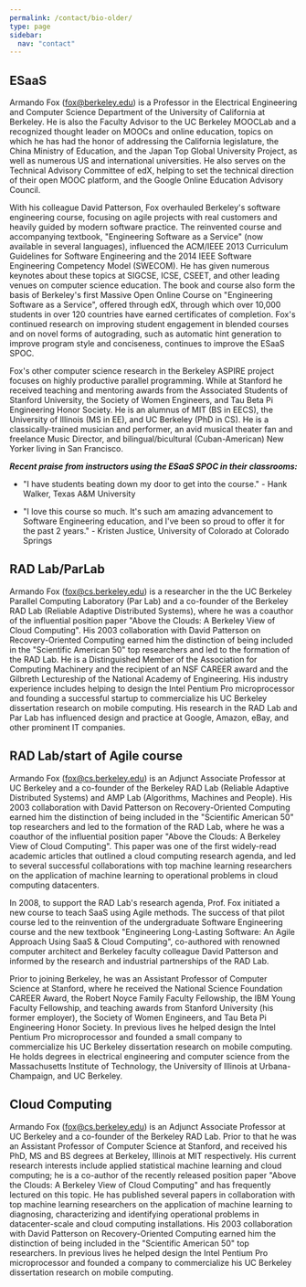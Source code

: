 ```yaml
---
permalink: /contact/bio-older/
type: page
sidebar:
  nav: "contact"
---
```

## ESaaS

Armando Fox (fox@berkeley.edu) is a Professor in the Electrical
Engineering and Computer Science Department of the University of
California at Berkeley.  He is also the Faculty Advisor to the UC
Berkeley MOOCLab and a recognized thought leader on MOOCs and online
education, topics on which he has had the honor of addressing the
California legislature, the China Ministry of Education, and the Japan
Top Global University Project, as well as numerous US and
international universities. He also serves on the Technical Advisory
Committee of edX, helping to set the technical direction of their open
MOOC platform, and the Google Online Education Advisory Council. 

With his colleague David Patterson, Fox overhauled Berkeley's software
engineering course, focusing on agile projects with real customers and
heavily guided by modern software practice.  The reinvented course and
accompanying textbook, "Engineering Software as a Service" (now
available in several languages), influenced the ACM/IEEE 2013
Curriculum Guidelines for Software Engineering and the 2014 IEEE
Software Engineering Competency Model (SWECOM).  He has given numerous
keynotes about these topics at SIGCSE, ICSE, CSEET, and other leading
venues on computer science education.  The book and course also form
the basis of Berkeley's first Massive Open Online Course on
"Engineering Software as a Service", offered through edX, through
which over 10,000 students in over 120 countries have earned
certificates of completion. Fox's continued research on improving
student engagement in blended courses and on novel forms of
autograding, such as automatic hint generation to improve program
style and conciseness, continues to improve the ESaaS SPOC. 

Fox's other computer science research in the Berkeley ASPIRE project
focuses on highly productive parallel programming.  While at Stanford
he received teaching and mentoring awards from the Associated Students
of Stanford University, the Society of Women Engineers, and Tau Beta
Pi Engineering Honor Society. He is an alumnus of MIT (BS in EECS),
the University of Illinois (MS in EE), and UC Berkeley (PhD in CS).
He is a classically-trained musician and performer, an avid musical
theater fan and freelance Music Director, and bilingual/bicultural
(Cuban-American) New Yorker living in San Francisco. 

**_Recent praise from instructors using the ESaaS SPOC in their classrooms:_**

* "I have students beating down my door to get into the course." - Hank Walker, Texas A&M University

* "I love this course so much. It's such am amazing advancement to
Software Engineering education, and I've been so proud to offer it for
the past 2 years." - Kristen Justice, University of Colorado at
Colorado Springs

## RAD Lab/ParLab

Armando Fox (fox@cs.berkeley.edu) is a researcher in the the UC
Berkeley Parallel Computing Laboratory (Par Lab) and a co-founder of
the Berkeley RAD Lab (Reliable Adaptive Distributed Systems), where he
was a coauthor of the influential position paper "Above the Clouds: A
Berkeley View of Cloud Computing".  His 2003 collaboration with David
Patterson on Recovery-Oriented Computing earned him the distinction of
being included in the "Scientific American 50" top researchers and led
to the formation of the RAD Lab.  He is a Distinguished Member of the
Association for Computing Machinery and the recipient of an NSF CAREER
award and the Gilbreth Lectureship of the National Academy of
Engineering.  His industry experience includes helping to design the
Intel Pentium Pro microprocessor and founding a successful startup to
commercialize his UC Berkeley dissertation research on mobile
computing.  His research in the RAD Lab and Par Lab has influenced
design and practice at Google, Amazon, eBay, and other prominent IT
companies.

## RAD Lab/start of Agile course

Armando Fox (fox@cs.berkeley.edu) is an Adjunct Associate Professor at
UC Berkeley and a co-founder of the Berkeley RAD Lab (Reliable
Adaptive Distributed Systems) and AMP Lab (Algorithms, Machines and
People).  His 2003 collaboration with David Patterson on
Recovery-Oriented Computing earned him the distinction of being
included in the "Scientific American 50" top researchers and led to
the formation of the RAD Lab, where he was a coauthor of the
influential position paper "Above the Clouds: A Berkeley View of Cloud
Computing".  This paper was one of the first widely-read academic
articles that outlined a cloud computing research agenda, and led to
several successful collaborations with top machine learning
researchers on the application of machine learning to operational
problems in cloud computing datacenters. 

In 2008, to support the RAD Lab's research agenda, Prof. Fox initiated
a new course to teach SaaS using Agile methods.  The success of that
pilot course led to the reinvention of the undergraduate Software
Engineering course and the new textbook "Engineering Long-Lasting
Software: An Agile Approach Using SaaS & Cloud Computing", co-authored
with renowned computer architect and Berkeley faculty colleague David
Patterson and informed by the research and industrial partnerships of
the RAD Lab. 

Prior to joining Berkeley, he was an Assistant Professor of Computer
Science at Stanford, where he received the National Science Foundation
CAREER Award, the Robert Noyce Family Faculty Fellowship, the IBM
Young Faculty Fellowship, and teaching awards from Stanford University
(his former employer), the Society of Women Engineers, and Tau Beta Pi
Engineering Honor Society.  In previous lives he helped design the
Intel Pentium Pro microprocessor and founded a small company to
commercialize his UC Berkeley dissertation research on mobile
computing.  He holds degrees in electrical engineering and computer
science from the Massachusetts Institute of Technology, the University
of Illinois at Urbana-Champaign, and UC Berkeley.  

## Cloud Computing

Armando Fox (fox@cs.berkeley.edu) is an Adjunct Associate Professor at
UC Berkeley and a co-founder of the Berkeley RAD Lab. Prior to that he
was an Assistant Professor of Computer Science at Stanford, and
received his PhD, MS and BS degrees at Berkeley, Illinois at MIT
respectively. His current research interests include applied
statistical machine learning and cloud computing; he is a co-author of
the recently released position paper "Above the Clouds: A Berkeley
View of Cloud Computing" and has frequently lectured on this topic.
He has published several papers in collaboration with top machine
learning researchers on the application of machine learning to
diagnosing, characterizing and identifying operational problems in
datacenter-scale and cloud computing installations.  His 2003
collaboration with David Patterson on Recovery-Oriented Computing
earned him the distinction of being included in the "Scientific
American 50" top researchers.  In previous lives he helped design the
Intel Pentium Pro microprocessor and founded a company to
commercialize his UC Berkeley dissertation research on mobile
computing.  
